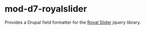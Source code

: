 mod-d7-royalslider
==================

Provides a Drupal field formatter for the [Royal Slider](http://dimsemenov.com/plugins/royal-slider/) jquery library.
